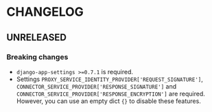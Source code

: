 CHANGELOG
=========

UNRELEASED
----------

### Breaking changes

* `django-app-settings >=0.7.1` is required.
* Settings `PROXY_SERVICE_IDENTITY_PROVIDER['REQUEST_SIGNATURE']`, `CONNECTOR_SERVICE_PROVIDER['RESPONSE_SIGNATURE']` and `CONNECTOR_SERVICE_PROVIDER['RESPONSE_ENCRYPTION']` are required.
  However, you can use an empty dict `{}` to disable these features.

